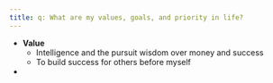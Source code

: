 ```yaml
---
title: q: What are my values, goals, and priority in life?
---
```


- **Value**
	- Intelligence and the pursuit wisdom over money and success
	- To build success for others before myself
-